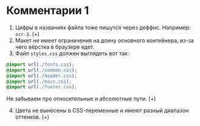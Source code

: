 # Комментарии 1

1. Цифры в названиях файла тоже пишутся через деффис. Например: `scr-2`. (+)
2. Макет не имеет ограничения на длину основного контейнера, из-за чего вёрстка в браузере едет.
3. Файл `styles.css` должен выглядеть вот так:

```css
@import url(./fonts.css);
@import url(./common.css);
@import url(./header.css);
@import url(./main.css);
@import url(./footer.css);
```

Не забываем про относительные и абсолютные пути. (+)

4. Цвета не вынесены в CSS-переменные и имеют разный диапазон оттенков. (+)
